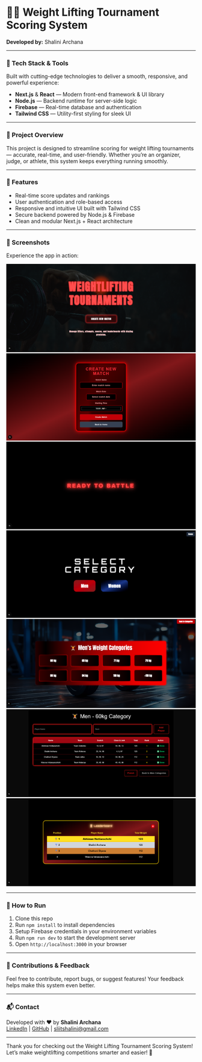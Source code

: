 # 🏋️‍♂️ Weight Lifting Tournament Scoring System

**Developed by:** Shalini Archana

---

### 🚀 Tech Stack & Tools

Built with cutting-edge technologies to deliver a smooth, responsive, and powerful experience:

- **Next.js** & **React** — Modern front-end framework & UI library  
- **Node.js** — Backend runtime for server-side logic  
- **Firebase** — Real-time database and authentication  
- **Tailwind CSS** — Utility-first styling for sleek UI  

---

### 🎯 Project Overview

This project is designed to streamline scoring for weight lifting tournaments — accurate, real-time, and user-friendly. Whether you’re an organizer, judge, or athlete, this system keeps everything running smoothly.

---

### 🌟 Features

- Real-time score updates and rankings  
- User authentication and role-based access  
- Responsive and intuitive UI built with Tailwind CSS  
- Secure backend powered by Node.js & Firebase  
- Clean and modular Next.js + React architecture  

---

### 📸 Screenshots

Experience the app in action:

![Dashboard](public/1.png)  
![Create Match](public/2.png)  
![Ready Match](public/3.png)  
![Choose Gender](public/4.png)  
![Select Categories](public/5.png)  
![Event Overview](public/6.png)  
![Real-Time-Leaderboard](public/7.png)  

---

### 🚀 How to Run

1. Clone this repo  
2. Run `npm install` to install dependencies  
3. Setup Firebase credentials in your environment variables  
4. Run `npm run dev` to start the development server  
5. Open `http://localhost:3000` in your browser  

---

### 🤝 Contributions & Feedback

Feel free to contribute, report bugs, or suggest features! Your feedback helps make this system even better.

---

### 📬 Contact

Developed with ❤️ by **Shalini Archana**  
[LinkedIn](https://linkedin.com/in/shalini-archana-vidanaarachchi-417a08314) | [GitHub](https://github.com/shaliniarchana) | sliitshalini@gmail.com

---

Thank you for checking out the Weight Lifting Tournament Scoring System!  
Let’s make weightlifting competitions smarter and easier! 💪
